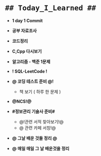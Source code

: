 # `## Today_I_Learned ##`

- **1 day 1 Commit**
- **공부 자료조사**
- **코드정리**
- **C,Cpp 다시보기**
- **알고리즘 - 백준 1문제**
- **! SQL-LeetCode !**
- **@ 코딩 테스트 준비 @!**
  - 책 보기 ( 하루 한 문제 )
- **@NCS!@**
- **#정보관리 기술사 준비#**
  - @!관련 서적 찾아보기!@
  - @ 관련 카페 서칭!@
- **@ 그날 배운 것들 정리 @**

- **@ 매일 매일 그 날 배운것을 정리**
